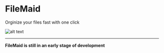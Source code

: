 # FileMaid
Orginize your files fast with one click

![alt text](https://cdn.icon-icons.com/icons2/465/PNG/128/maid_128_44164.png "Logo")

___
**FileMaid is still in an early stage of development**


